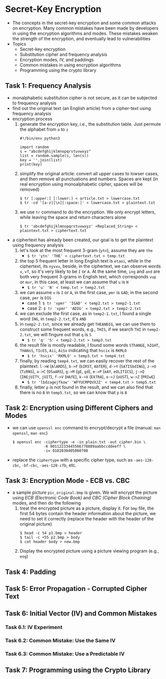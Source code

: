 # Secret-Key Encryption
- The concepts in the secret-key encryption and some common attacks on encryption. Many common mistakes have been made by developers in using the encryption algorithms and modes. These mistakes weaken the strength of the encryption, and eventually lead to vulnerabilities
- Topics
    - Secret-key encryption
    - Substitution cipher and frequency analysis
    - Encryption modes, IV, and paddings
    - Common mistakes in using encryption algorithms
    - Programming using the crypto library

## Task 1: Frequency Analysis
- monalphabetic substitution cipher is not secure, as it can be subjected to frequency analysis
- find out the original text (an English article) from a cipher-text using frequency analysis
- encryption process
    1. generate the encryption key, i.e., the substitution table. Just permute the alphabet from `a` to `z`
        ```
        #!/bin/env python3
        
        import random
        s = "abcdefghijklmnopqrstuvwxyz"
        list = random.sample(s, len(s))
        key = ''.join(list)
        print(key)
        ```
    2. simplify the original article: convert all upper cases to lowser cases, and then remove all punctuations and numbers. Spaces are kept (in real encryption using monoalphabetic cipher, spaces will be removed)
        ```
        $ tr [:upper:] [:lower:] < article.txt > lowercase.txt
        $ tr -cd '[a-z][\n][:space:]' < lowercase.txt > plaintext.txt
        ```
    3. we use `tr` command to do the encryption. We only encrypt letters, while leaving the space and return characters alone
        ```
        $ tr 'abcdefghijklmnopqrstuvwxyz' <Replaced_String> < plaintext.txt > ciphertext.txt
        ```
- a ciphertext has already been created, our goal is to get the plaintext using frequency analysis
    1. let's look at the most frequent 3-gram (`ytn`), assume they are `the`
        - `$ tr 'ytn' 'THE' < ciphertext.txt > temp.txt`
    2. the top 5 frequent letter in long English text is `etaoi`, while in the ciphertext, its `nyvxu`, beside, in the ciphertext, we can observe words `v`, `vT`, so it's very likely to be `I` or `A`. At the same time, `ing` and `and` are both very frequent 3-grams in English text, which corresponds `vup` or `mur`, in this case, at least we can assume that `u` is `N`
        - `$ tr 'u' 'N' < temp.txt > temp2.txt`
    3. we can assume `v` is `I` or `A`, in the first case, `pmr` is `GAD`; in the second case, `pmr` is `DIG`
        - case 1: `$ tr 'vpmr' 'IGAD' < temp2.txt > temp2-1.txt`
        - case 2: `$ tr 'vpmr' 'ADIG' < temp2.txt > temp2-2.txt`
    4. we can exclude the first case, as in `temp2-1.txt`, I found a single word `ING`, in `temp2-2.txt`, it's `AND`
    5. in `temp2-2.txt`, since we already get `THEANDIG`, we can use them to construct some frequent words, e.g., `THIS`, if we search `THI` in `temp2-2.txt`, we will fingure out that `q` is `S`
        - `$ tr 'q' 'S' < temp2-2.txt > temp3.txt`
    6. the result file is mostly readable, I found some words `SThANGE`, `hIGHT`, `THANsS`, `TIcES`, `Aii`, `AiSx` indicating that `hscix` is `RKMLO`
        - `$ tr 'hscix' 'RKMLO' < temp3.txt > temp4.txt`
    7. finally, by reading `temp4.txt`, we can easily recover the rest of the plaintext: `l->W` (`AlARDS`), `b->F` (`bIRST`, `AbTER`), `d->Y` (`SATISbdING`), `z->U` (`TzRNS`), `a->C` (`OSaARS`), `g->M` (`gE`, `gd`), `e->P` (`eAY`, `eOLITICS`), `j->Q` (`INEjUITY`, `jUIT`), `f->V` (`HAfE`), `k->X` (`EkTRA`), `o->J` (`oUST`), `w->Z` (`PRIwE`)
        - `$ tr 'lbdzagejfkow' 'WFYUCMPQVXJZ' < temp4.txt > temp5.txt`
    8. finally, letter `p` is not found in the result, and we can also find that there is no `B` in `temp5.txt`, so we can know that `p` is `B`

## Task 2: Encryption using Different Ciphers and Modes
- we can use `openssl enc` command to encrypt/decrypt a file (manual: `man openssl`, `man enc`)
    ```
    $ openssl enc -ciphertype -e -in plain.txt -out cipher.bin \
                  -K 00112233445566778889aabbccddeeff \
                  -iv 0102030405060708
    ```
- replace the `ciphertype` with a specific cipher type, such as `-aes-128-cbc`, `-bf-cbc`, `-aes-128-cfb`, etc.

## Task 3: Encryption Mode - ECB vs. CBC
- a sample picture `pic_original.bmp` is given. We will encrypt the picture using *ECB (Electronic Code Book)* and *CBC (Cipher Block Chaining)* modes, and then do the following
    1. treat the encrypted picture as a picture, display it. For `bmp` file, the first 54 bytes contain the header information about the picture, we need to set it correctly (replace the header with the header of the original picture)
        ```
        $ head -c 54 p1.bmp > header
        $ tail -c +55 p2.bmp > body
        $ cat header body > new.bmp
        ```
    2. Display the encrypted picture using a picture viewing program (e.g., `eog`)
## Task 4: Padding

## Task 5: Error Propagation - Corrupted Cipher Text

## Task 6: Initial Vector (IV) and Common Mistakes

### Task 6.1: IV Experiment

### Task 6.2: Common Mistake: Use the Same IV

### Task 6.3: Common Mistake: Use a Predictable IV

## Task 7: Programming using the Crypto Library